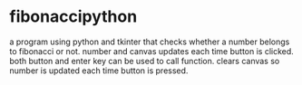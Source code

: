 # fibonaccipython
a program using python and tkinter that checks whether a number belongs to fibonacci or not.
number and canvas updates each time button is clicked.
both button and enter key can be used to call function.
clears canvas so number is updated each time button is pressed.
